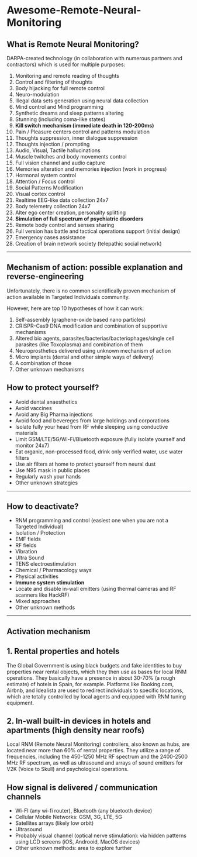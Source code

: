 # Awesome-Remote-Neural-Monitoring

## What is Remote Neural Monitoring?

DARPA-created technology (in collaboration with numerous partners and contractors) which is used for multiple purposes:

1. Monitoring and remote reading of thoughts
2. Control and filtering of thoughts
3. Body hijacking for full remote control
4. Neuro-modulation
5. Illegal data sets generation using neural data collection
6. Mind control and Mind programming
7. Synthetic dreams and sleep patterns altering
8. Stunning (including coma-like states)
9. **Kill switch mechanism (immediate death in 120-200ms)**
10. Pain / Pleasure centers control and patterns modulation
11. Thoughts suppression, inner dialogue suppression
12. Thoughts injection / prompting
13. Audio, Visual, Tactile hallucinations
14. Muscle twitches and body movements control
15. Full vision channel and audio capture
16. Memories alteration and memories injection (work in progress)
17. Hormonal system control
18. Attention / Focus control
19. Social Patterns Modification
20. Visual cortex control
21. Realtime EEG-like data collection 24x7
22. Body telemetry collection 24x7
23. Alter ego center creation, personality splitting
24. **Simulation of full spectrum of psychiatric disorders**
25. Remote body control and senses sharing
26. Full version has battle and tactical operations support (initial design)
27. Emergency cases assistance
28. Creation of brain network society (telepathic social network)

--------


## Mechanism of action: possible explanation and reverse-engineering

Unfortunately, there is no common scientifically proven mechanism of action available in Targeted Individuals community.

However, here are top 10 hypotheses of how it can work:

1. Self-assembly (graphene-oxide based nano particles)
2. CRISPR-Cas9 DNA modification and combination of supportive mechanisms
3. Altered bio agents, parasites/bacterias/bacteriophages/single cell parasites (like Toxoplasma) and combination of them
4. Neuroprosthetics delivered using unknown mechanism of action
5. Micro implants (dental and other simple ways of delivery)
6. A combination of those
7. Other unknown mechanisms

## How to protect yourself?

- Avoid dental anaesthetics
- Avoid vaccines
- Avoid any Big Pharma injections
- Avoid food and bevereges from large holdings and corporations
- Isolate fully your head from RF while sleeping using conductive materials
- Limit GSM/LTE/5G/Wi-Fi/Bluetooth exposure (fully isolate yourself and monitor 24x7)
- Eat organic, non-processed food, drink only verified water, use water filters
- Use air filters at home to protect yourself from neural dust
- Use N95 mask in public places
- Regularly wash your hands
- Other unknown strategies

--------

## How to deactivate? 

- RNM programming and control (easiest one when you are not a Targeted Individual)
- Isolation / Protection
- EMF fields
- RF fields
- Vibration
- Ultra Sound
- TENS electroestimulation
- Chemical / Pharmacology ways
- Physical activities
- **Immune system stimulation**
- Locate and disable in-wall emitters (using thermal cameras and RF scanners like HackRF)
- Mixed approaches
- Other unknown methods

--------

## Activation mechanism

## 1. Rental properties and hotels

The Global Government is using black budgets and fake identities to buy properties near rental objects, which they then use as bases for local RNM operations. 
They basically have a presence in about 30-70% (a rough estimate) of hotels in Spain, for example. 
Platforms like Booking.com, Airbnb, and Idealista are used to redirect individuals to specific locations, which are totally controlled by local agents and equipped with RNM tuning equipment.

## 2. In-wall built-in devices in hotels and apartments (high density near roofs)

Local RNM (Remote Neural Monitoring) controllers, also known as hubs, are located near more than 60% of rental properties. They utilize a range of frequencies, including the 450-1250 MHz RF spectrum and the 2400-2500 MHz RF spectrum, as well as ultrasound and arrays of sound emitters for V2K (Voice to Skull) and psychological operations.

## How signal is delivered / communication channels

- Wi-FI (any wi-fi router), Bluetooth (any bluetooth device)
- Cellular Mobile Networks: GSM, 3G, LTE, 5G
- Satellites arrays (likely low orbit)
- Ultrasound
- Probably visual channel (optical nerve stimulation): via hidden patterns using LCD screens (iOS, Androoid, MacOS devices)
- Other unknown methods: area to explore further

